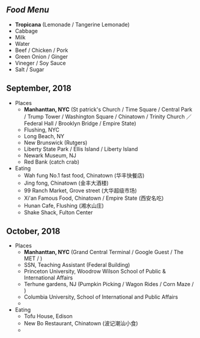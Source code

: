 ## *Food Menu*
* **Tropicana** (Lemonade / Tangerine Lemonade)
* Cabbage
* Milk
* Water
* Beef / Chicken / Pork 
* Green Onion / Ginger
* Vineger / Soy Sauce
* Salt / Sugar 

## September, 2018
* Places
  * **Manhanttan, NYC** (St patrick's Church / Time Square / Central Park / Trump Tower / Washington Square / Chinatown / Trinity Church ／ Federal Hall / Brooklyn Bridge / Empire State)
  * Flushing, NYC
  * Long Beach, NY
  * New Brunswick (Rutgers)
  * Liberty State Park / Ellis Island / Liberty Island
  * Newark Museum, NJ
  * Red Bank (catch crab)
* Eating
  * Wah fung No.1 fast food, Chinatown (华丰快餐店)
  * Jing fong, Chinatown (金丰大酒楼)
  * 99 Ranch Market, Grove street (大华超级市场)
  * Xi'an Famous Food, Chinatown / Empire State (西安名吃)
  * Hunan Cafe, Flushing (湘水山庄)
  * Shake Shack, Fulton Center
  
## October, 2018
* Places
  * **Manhanttan, NYC** (Grand Central Terminal / Google Guest / The MET / )
  * SSN, Teaching Assistant (Federal Building)
  * Princeton University, Woodrow Wilson School of Public & International Affairs
  * Terhune gardens, NJ (Pumpkin Picking / Wagon Rides / Corn Maze / )
  * Columbia University, School of International and Public Affairs
  * 
* Eating
  * Tofu House, Edison
  * New Bo Restaurant, Chinatown (波记潮汕小食)
  *
  
  
